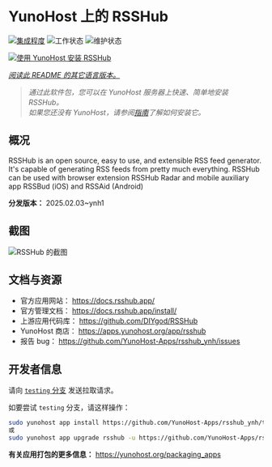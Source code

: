 <!--
注意：此 README 由 <https://github.com/YunoHost/apps/tree/master/tools/readme_generator> 自动生成
请勿手动编辑。
-->

# YunoHost 上的 RSSHub

[![集成程度](https://apps.yunohost.org/badge/integration/rsshub)](https://ci-apps.yunohost.org/ci/apps/rsshub/)
![工作状态](https://apps.yunohost.org/badge/state/rsshub)
![维护状态](https://apps.yunohost.org/badge/maintained/rsshub)

[![使用 YunoHost 安装 RSSHub](https://install-app.yunohost.org/install-with-yunohost.svg)](https://install-app.yunohost.org/?app=rsshub)

*[阅读此 README 的其它语言版本。](./ALL_README.md)*

> *通过此软件包，您可以在 YunoHost 服务器上快速、简单地安装 RSSHub。*  
> *如果您还没有 YunoHost，请参阅[指南](https://yunohost.org/install)了解如何安装它。*

## 概况

RSSHub is an open source, easy to use, and extensible RSS feed generator. It's capable of generating RSS feeds from pretty much everything. RSSHub can be used with browser extension RSSHub Radar and mobile auxiliary app RSSBud (iOS) and RSSAid (Android)


**分发版本：** 2025.02.03~ynh1

## 截图

![RSSHub 的截图](./doc/screenshots/screenshot.png)

## 文档与资源

- 官方应用网站： <https://docs.rsshub.app/>
- 官方管理文档： <https://docs.rsshub.app/install/>
- 上游应用代码库： <https://github.com/DIYgod/RSSHub>
- YunoHost 商店： <https://apps.yunohost.org/app/rsshub>
- 报告 bug： <https://github.com/YunoHost-Apps/rsshub_ynh/issues>

## 开发者信息

请向 [`testing` 分支](https://github.com/YunoHost-Apps/rsshub_ynh/tree/testing) 发送拉取请求。

如要尝试 `testing` 分支，请这样操作：

```bash
sudo yunohost app install https://github.com/YunoHost-Apps/rsshub_ynh/tree/testing --debug
或
sudo yunohost app upgrade rsshub -u https://github.com/YunoHost-Apps/rsshub_ynh/tree/testing --debug
```

**有关应用打包的更多信息：** <https://yunohost.org/packaging_apps>
